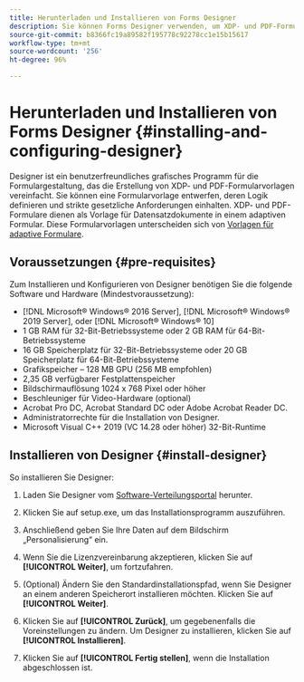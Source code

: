 ```yaml
---
title: Herunterladen und Installieren von Forms Designer
description: Sie können Forms Designer verwenden, um XDP- und PDF-Formularvorlagen zu erstellen, die als Vorlage für ein Datensatzdokument dienen. Designer ist zusammen mit der  [!DNL AEM Forms] -Lizenz erhältlich.
source-git-commit: b8366fc19a89582f195778c92278cc1e15b15617
workflow-type: tm+mt
source-wordcount: '256'
ht-degree: 96%

---
```


# Herunterladen und Installieren von Forms Designer {#installing-and-configuring-designer}

Designer ist ein benutzerfreundliches grafisches Programm für die Formulargestaltung, das die Erstellung von XDP- und PDF-Formularvorlagen vereinfacht. Sie können eine Formularvorlage entwerfen, deren Logik definieren und strikte gesetzliche Anforderungen einhalten. XDP- und PDF-Formulare dienen als Vorlage für Datensatzdokumente in einem adaptiven Formular. Diese Formularvorlagen unterscheiden sich von [Vorlagen für adaptive Formulare](template-editor.md).

## Voraussetzungen {#pre-requisites}

Zum Installieren und Konfigurieren von Designer benötigen Sie die folgende Software und Hardware (Mindestvoraussetzung):

* [!DNL Microsoft® Windows® 2016 Server], [!DNL Microsoft® Windows® 2019 Server], oder [!DNL Microsoft® Windows® 10]
* 1 GB RAM für 32-Bit-Betriebssysteme oder 2 GB RAM für 64-Bit-Betriebssysteme
* 16 GB Speicherplatz für 32-Bit-Betriebssysteme oder 20 GB Speicherplatz für 64-Bit-Betriebssysteme
* Grafikspeicher – 128 MB GPU (256 MB empfohlen)
* 2,35 GB verfügbarer Festplattenspeicher
* Bildschirmauflösung 1024 x 768 Pixel oder höher
* Beschleuniger für Video-Hardware (optional)
* Acrobat Pro DC, Acrobat Standard DC oder Adobe Acrobat Reader DC.
* Administratorrechte für die Installation von Designer.
* Microsoft Visual C++ 2019 (VC 14.28 oder höher) 32-Bit-Runtime

## Installieren von Designer {#install-designer}

So installieren Sie Designer:

1. Laden Sie Designer vom [Software-Verteilungsportal](https://experience.adobe.com/downloads) herunter.

1. Klicken Sie auf setup.exe, um das Installationsprogramm auszuführen.
1. Anschließend geben Sie Ihre Daten auf dem Bildschirm „Personalisierung“ ein.
1. Wenn Sie die Lizenzvereinbarung akzeptieren, klicken Sie auf **[!UICONTROL Weiter]**, um fortzufahren.
1. (Optional) Ändern Sie den Standardinstallationspfad, wenn Sie Designer an einem anderen Speicherort installieren möchten. Klicken Sie auf **[!UICONTROL Weiter]**.
1. Klicken Sie auf **[!UICONTROL Zurück]**, um gegebenenfalls die Voreinstellungen zu ändern. Um Designer zu installieren, klicken Sie auf **[!UICONTROL Installieren]**.
1. Klicken Sie auf **[!UICONTROL Fertig stellen]**, wenn die Installation abgeschlossen ist.
